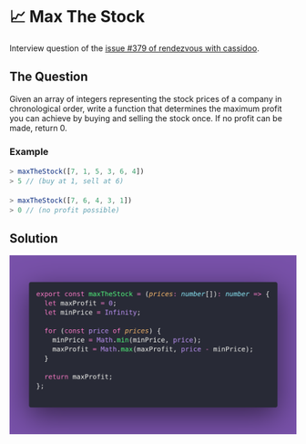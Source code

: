 # 📈 Max The Stock

Interview question of the [issue #379 of rendezvous with cassidoo](https://buttondown.com/cassidoo/archive/you-may-delay-but-time-will-not-benjamin-franklin/).

## The Question

Given an array of integers representing the stock prices of a company in
chronological order, write a function that determines the maximum profit you can
achieve by buying and selling the stock once. If no profit can be made, return 0.

### Example

```js
> maxTheStock([7, 1, 5, 3, 6, 4])
> 5 // (buy at 1, sell at 6)

> maxTheStock([7, 6, 4, 3, 1])
> 0 // (no profit possible)
```

## Solution

![Code Polaroid](./code-screenshot.png)
